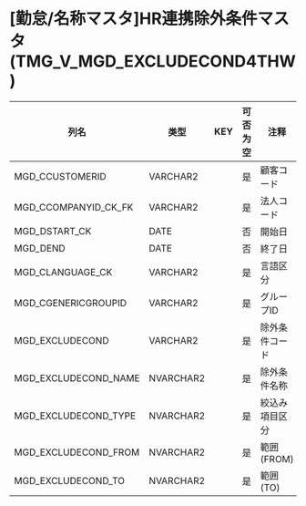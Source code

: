 # [勤怠/名称マスタ]HR連携除外条件マスタ(TMG_V_MGD_EXCLUDECOND4THW)
| 列名   | 类型   | KEY  | 可否为空 | 注释   |
| ---- | ---- | ---- | ---- | ---- |
|MGD_CCUSTOMERID|VARCHAR2||是|顧客コード|
|MGD_CCOMPANYID_CK_FK|VARCHAR2||是|法人コード|
|MGD_DSTART_CK|DATE||否|開始日|
|MGD_DEND|DATE||否|終了日|
|MGD_CLANGUAGE_CK|VARCHAR2||是|言語区分|
|MGD_CGENERICGROUPID|VARCHAR2||是|グループID|
|MGD_EXCLUDECOND|VARCHAR2||是|除外条件コード|
|MGD_EXCLUDECOND_NAME|NVARCHAR2||是|除外条件名称|
|MGD_EXCLUDECOND_TYPE|NVARCHAR2||是|絞込み項目区分|
|MGD_EXCLUDECOND_FROM|NVARCHAR2||是|範囲(FROM)|
|MGD_EXCLUDECOND_TO|NVARCHAR2||是|範囲(TO)|
